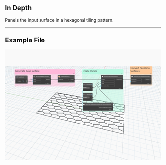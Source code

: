 ## In Depth
Panels the input surface in a hexagonal tiling pattern.
___
## Example File

![ByHexagons](./Autodesk.DesignScript.Geometry.PanelSurface.ByHexagons_img.jpg)
